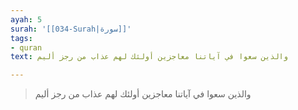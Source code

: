 ```yaml
---
ayah: 5
surah: '[[034-Surah|سورة]]'
tags:
- quran
text: والذين سعوا في آياتنا معاجزين أولئك لهم عذاب من رجز أليم

---
```

> والذين سعوا في آياتنا معاجزين أولئك لهم عذاب من رجز أليم

